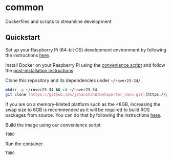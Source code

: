 # common
Dockerfiles and scripts to streamline development 

## Quickstart

Set up your Raspberry Pi (64-bit OS) development environment by following the instructions [here](https://projects.raspberrypi.org/en/projects/raspberry-pi-setting-up/4).

Install Docker on your Raspberry Pi using the [convenience script](https://docs.docker.com/engine/install/debian/#install-using-the-convenience-script) and follow the [post-installation instructions](https://docs.docker.com/engine/install/linux-postinstall/)


Clone this repository and its dependencies under `~/rover23-24/`.

```bash
mkdir -p ~/rover23-34 && cd ~/rover23-34
git clone [https://github.com/jehanshah8/metaporter_nano.git](https://github.com/Rover-Autonomy-2023/common.git)
```

If you are on a memory-limited platform such as the <8GB, increasing the swap size to 6GB is recommended as it will be required to build ROS packages from source. You can do that by following the instructions [here](https://diyusthad.com/2022/01/how-to-increase-swap-size-in-raspberry-pi.html). 

Build the image using our convenience script

```bash
TODO
```

Run the container 

```bash
TODO
```
